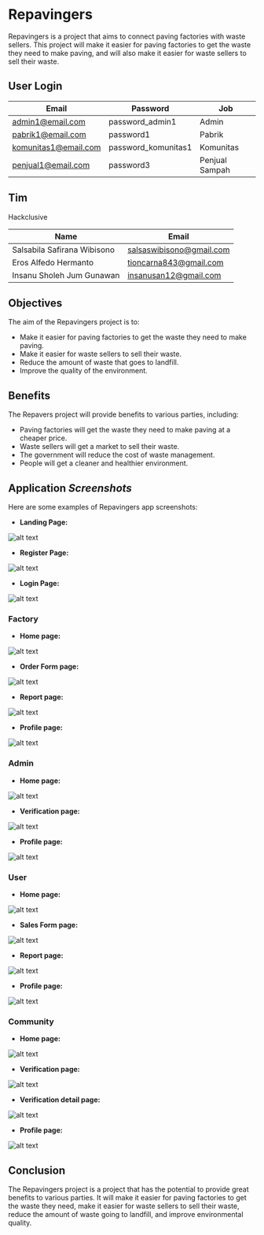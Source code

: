 # Repavingers

Repavingers is a project that aims to connect paving factories with waste sellers. This project will make it easier for paving factories to get the waste they need to make paving, and will also make it easier for waste sellers to sell their waste.

## User Login
| Email | Password | Job |
|---|---|---|
| admin1@email.com | password_admin1 | Admin |
| pabrik1@email.com | password1 | Pabrik |
| komunitas1@email.com | password_komunitas1 | Komunitas |
| penjual1@email.com | password3 | Penjual Sampah |

## Tim

Hackclusive

| Name | Email |
|---|---|
| Salsabila Safirana Wibisono | salsaswibisono@gmail.com |
| Eros Alfedo Hermanto | tioncarna843@gmail.com |
| Insanu Sholeh Jum Gunawan | insanusan12@gmail.com |

## Objectives

The aim of the Repavingers project is to:

* Make it easier for paving factories to get the waste they need to make paving.
* Make it easier for waste sellers to sell their waste.
* Reduce the amount of waste that goes to landfill.
* Improve the quality of the environment.

## Benefits

The Repavers project will provide benefits to various parties, including:

* Paving factories will get the waste they need to make paving at a cheaper price.
* Waste sellers will get a market to sell their waste.
* The government will reduce the cost of waste management.
* People will get a cleaner and healthier environment.


## Application _Screenshots_

Here are some examples of Repavingers app screenshots:
* **Landing Page:**

![alt text](https://github.com/er0s0re/Repavingers/blob/main/image/screenshoot/landing%20page.png?raw=true)

* **Register Page:**

![alt text](https://github.com/er0s0re/Repavingers/blob/main/image/screenshoot/Register.png?raw=true)

* **Login Page:**

![alt text](https://github.com/er0s0re/Repavingers/blob/main/image/screenshoot/login.png?raw=true)

### Factory

* **Home page:**

![alt text](https://github.com/er0s0re/Repavingers/blob/main/image/screenshoot/factory/Home.png?raw=true)

* **Order Form page:**

![alt text](https://github.com/er0s0re/Repavingers/blob/main/image/screenshoot/factory/order.png?raw=true)

* **Report page:**

![alt text](https://github.com/er0s0re/Repavingers/blob/main/image/screenshoot/factory/report.png?raw=true)

* **Profile page:**

![alt text](https://github.com/er0s0re/Repavingers/blob/main/image/screenshoot/factory/profile.png?raw=true)

### Admin

* **Home page:**

![alt text](https://github.com/er0s0re/Repavingers/blob/main/image/screenshoot/admin/Home.png?raw=true)

* **Verification page:**

![alt text](https://github.com/er0s0re/Repavingers/blob/main/image/screenshoot/admin/verification.png?raw=true)

* **Profile page:**

![alt text](https://github.com/er0s0re/Repavingers/blob/main/image/screenshoot/admin/profile.png?raw=true)

### User

* **Home page:**

![alt text](https://github.com/er0s0re/Repavingers/blob/main/image/screenshoot/user/home.png?raw=true)

* **Sales Form page:**

![alt text](https://github.com/er0s0re/Repavingers/blob/main/image/screenshoot/user/sales%20form.png?raw=true)

* **Report page:**

![alt text](https://github.com/er0s0re/Repavingers/blob/main/image/screenshoot/user/report.png?raw=true)

* **Profile page:**

![alt text](https://github.com/er0s0re/Repavingers/blob/main/image/screenshoot/user/profile.png?raw=true)

### Community

* **Home page:**

![alt text](https://github.com/er0s0re/Repavingers/blob/main/image/screenshoot/community/Home.png?raw=true)

* **Verification page:**

![alt text](https://github.com/er0s0re/Repavingers/blob/main/image/screenshoot/community/verification.png?raw=true)

* **Verification detail page:**

![alt text](https://github.com/er0s0re/Repavingers/blob/main/image/screenshoot/community/verification_detail.png?raw=true)

* **Profile page:**

![alt text](https://github.com/er0s0re/Repavingers/blob/main/image/screenshoot/community/profile.png?raw=true)


## Conclusion

The Repavingers project is a project that has the potential to provide great benefits to various parties. It will make it easier for paving factories to get the waste they need, make it easier for waste sellers to sell their waste, reduce the amount of waste going to landfill, and improve environmental quality.
